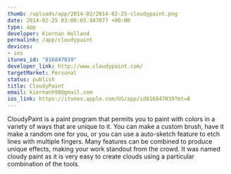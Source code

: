 ```yaml
--- 
thumb: /uploads/app/2014-02/2014-02-25-cloudypaint.png
date: 2014-02-25 03:00:03.947077 +00:00
type: app
developer: Kiernan Holland
permalink: /app/cloudypaint
devices: 
- ios
itunes_id: "816847039"
developer_link: http://www.cloudypaint.com/
targetMarket: Personal
status: publish
title: CloudyPaint
email: kiernanh98@gmail.com
ios_link: https://itunes.apple.com/US/app/id816847039?mt=8
---
```


CloudyPaint is a paint program that permits you to paint with colors in a variety of ways that are unique to it. You can make a custom brush, have it make a random one for you, or you can use a auto-sketch feature to etch lines with multiple fingers. Many features can be combined to produce unique effects, making your work standout from the crowd. It was named cloudy paint as it is very easy to create clouds using a particular combination of the tools.
